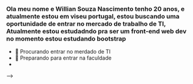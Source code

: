 ### Ola meu nome e Willian Souza Nascimento tenho 20 anos, e atualmente estou em viseu portugal, estou buscando uma oportunidade de entrar no mercado de trabalho de TI, Atualmente estou estudadndo pra ser um front-end web dev no momento estou estudando bootstrap


- 🔭 Procurando entrar no merdado de TI
- 🌱 Preparando para entrar na faculdade
- 

-->
